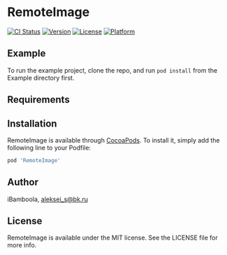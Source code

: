 # RemoteImage

[![CI Status](https://img.shields.io/travis/iBamboola/RemoteImage.svg?style=flat)](https://travis-ci.org/iBamboola/RemoteImage)
[![Version](https://img.shields.io/cocoapods/v/RemoteImage.svg?style=flat)](https://cocoapods.org/pods/RemoteImage)
[![License](https://img.shields.io/cocoapods/l/RemoteImage.svg?style=flat)](https://cocoapods.org/pods/RemoteImage)
[![Platform](https://img.shields.io/cocoapods/p/RemoteImage.svg?style=flat)](https://cocoapods.org/pods/RemoteImage)

## Example

To run the example project, clone the repo, and run `pod install` from the Example directory first.

## Requirements

## Installation

RemoteImage is available through [CocoaPods](https://cocoapods.org). To install
it, simply add the following line to your Podfile:

```ruby
pod 'RemoteImage'
```

## Author

iBamboola, aleksei_s@bk.ru

## License

RemoteImage is available under the MIT license. See the LICENSE file for more info.
